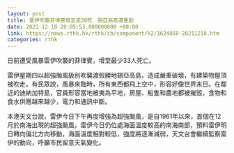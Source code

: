 ```yaml
---
layout: post
title: 雷伊吹襲菲律賓增至逾30死　錫亞高島遭重創
date: 2021-12-18 20:05:53.000000000 +08:00
link: https://news.rthk.hk/rthk/ch/component/k2/1624858-20211218.htm
categories: rthk
---
```


日前遭受風暴雷伊吹襲的菲律賓，增至最少33人死亡。

雷伊星期四以超強颱風級別吹襲渡假勝地錫亞高島，造成嚴重破壞，有建築物屋頂被吹走。有民眾說，風暴來臨時，所有東西都飛上空中，形容好像世界末日。在鄰近的迪納加特島，官員形容當地被夷為平地，房屋、船隻和農地都被摧毀，食物和食水供應越來越少，電力和通訊中斷。

本港天文台說，雷伊今日下午再度增強為超強颱風，是自1961年以來，首個在12月於南海出現的超強颱風，雷伊今日仍位處海面溫度較高的南海南部，預料雷伊明日轉向偏北方向移動，海面溫度相對較低，強度將逐漸減弱，天文台會繼續監察雷伊的動向，呼籲市民留意天氣變化。
